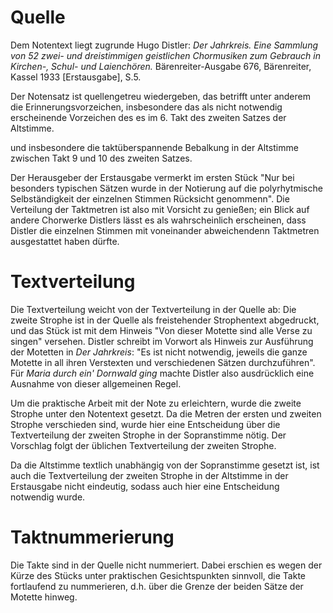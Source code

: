 # Quelle
Dem Notentext liegt zugrunde Hugo Distler: *Der Jahrkreis. Eine Sammlung von 52 zwei- und dreistimmigen geistlichen Chormusiken zum Gebrauch in Kirchen-, Schul- und Laienchören.* Bärenreiter-Ausgabe 676, Bärenreiter, Kassel 1933 [Erstausgabe], S.5. 

Der Notensatz ist quellengetreu wiedergeben, das betrifft unter anderem die Erinnerungsvorzeichen, insbesondere das als nicht notwendig erscheinende Vorzeichen des es im 6. Takt des zweiten Satzes der Altstimme.

 und insbesondere die taktüberspannende Bebalkung in der Altstimme zwischen Takt 9 und 10 des zweiten Satzes.

Der Herausgeber der Erstausgabe vermerkt im ersten Stück "Nur bei besonders typischen Sätzen wurde in der Notierung auf die polyrhytmische Selbständigkeit der einzelnen Stimmen Rücksicht genommenn". Die Verteilung der Taktmetren ist also mit Vorsicht zu genießen; ein Blick auf andere Chorwerke Distlers lässt es als wahrscheinlich erscheinen, dass Distler die einzelnen Stimmen mit voneinander abweichendenn Taktmetren ausgestattet haben dürfte.

# Textverteilung

Die Textverteilung weicht von der Textverteilung in der Quelle ab: Die zweite Strophe ist in der Quelle als freistehender Strophentext abgedruckt, und das Stück ist mit dem Hinweis "Von dieser Motette sind alle Verse zu singen" versehen. Distler schreibt im Vorwort als Hinweis zur Ausführung der Motetten in *Der Jahrkreis*: "Es ist nicht notwendig, jeweils die ganze Motette in all ihren Verstexten und verschiedenen Sätzen durchzuführen". Für *Maria durch ein' Dornwald ging* machte Distler also ausdrücklich eine Ausnahme von dieser allgemeinen Regel. 

Um die praktische Arbeit mit der Note zu erleichtern, wurde die zweite Strophe unter den Notentext gesetzt. Da die Metren der ersten und zweiten Strophe verschieden sind, wurde hier eine Entscheidung über die Textverteilung der zweiten Strophe in der Sopranstimme nötig. Der Vorschlag folgt der üblichen Textverteilung der zweiten Strophe.

Da die Altstimme textlich unabhängig von der Sopranstimme gesetzt ist, ist auch die Textverteilung der zweiten Strophe in der Altstimme in der Erstausgabe nicht eindeutig, sodass auch hier eine Entscheidung notwendig wurde.

# Taktnummerierung

Die Takte sind in der Quelle nicht nummeriert. Dabei erschien es wegen der Kürze des Stücks unter praktischen Gesichtspunkten sinnvoll, die Takte fortlaufend zu nummerieren, d.h. über die Grenze der beiden Sätze der Motette hinweg.